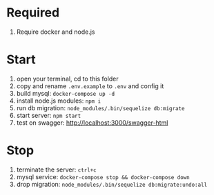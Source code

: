 # Required
1. Require docker and node.js

# Start
1. open your terminal, cd to this folder
1. copy and rename `.env.example` to `.env` and config it
1. build mysql: `docker-compose up -d`
1. install node.js modules: `npm i`
1. run db migration: `node_modules/.bin/sequelize db:migrate`
1. start server: `npm start`
1. test on swagger: [http://localhost:3000/swagger-html](http://localhost:3000/swagger-html)

# Stop
1. terminate the server: `ctrl+c`
1. mysql service: `docker-compose stop && docker-compose down`
1. drop migration: `node_modules/.bin/sequelize db:migrate:undo:all`
